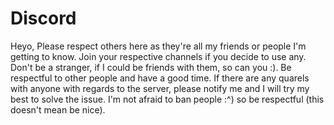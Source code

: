# Discord

Heyo, Please respect others here as they're all my friends or people I'm getting to know.
Join your respective channels if you decide to use any.
Don't be a stranger, if I could be friends with them, so can you :).
Be respectful to other people and have a good time.
If there are any quarels with anyone with regards to the server, please notify me and I will try my best to solve the issue.
I'm not afraid to ban people :^) so be respectful (this doesn't mean be nice).
